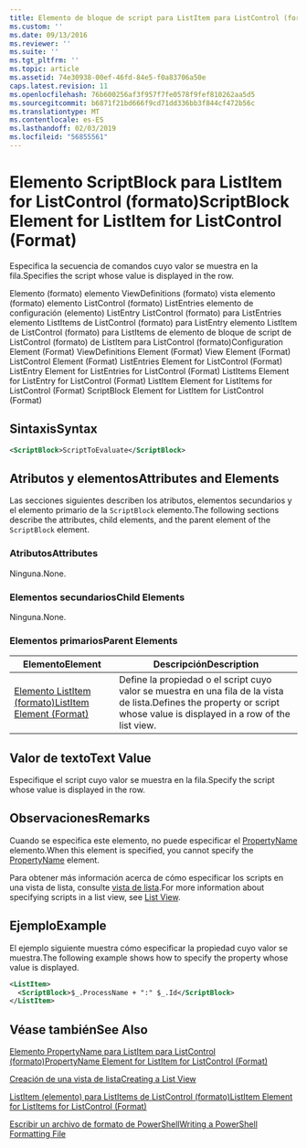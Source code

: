```yaml
---
title: Elemento de bloque de script para ListItem para ListControl (formato) | Microsoft Docs
ms.custom: ''
ms.date: 09/13/2016
ms.reviewer: ''
ms.suite: ''
ms.tgt_pltfrm: ''
ms.topic: article
ms.assetid: 74e30938-00ef-46fd-84e5-f0a83706a50e
caps.latest.revision: 11
ms.openlocfilehash: 76b600256af3f957f7fe0578f9fef810262aa5d5
ms.sourcegitcommit: b6871f21bd666f9cd71dd336bb3f844cf472b56c
ms.translationtype: MT
ms.contentlocale: es-ES
ms.lasthandoff: 02/03/2019
ms.locfileid: "56855561"
---
```

# <a name="scriptblock-element-for-listitem-for-listcontrol-format"></a><span data-ttu-id="fb0cf-102">Elemento ScriptBlock para ListItem for ListControl (formato)</span><span class="sxs-lookup"><span data-stu-id="fb0cf-102">ScriptBlock Element for ListItem for ListControl (Format)</span></span>

<span data-ttu-id="fb0cf-103">Especifica la secuencia de comandos cuyo valor se muestra en la fila.</span><span class="sxs-lookup"><span data-stu-id="fb0cf-103">Specifies the script whose value is displayed in the row.</span></span>

<span data-ttu-id="fb0cf-104">Elemento (formato) elemento ViewDefinitions (formato) vista elemento (formato) elemento ListControl (formato) ListEntries elemento de configuración (elemento) ListEntry ListControl (formato) para ListEntries elemento ListItems de ListControl (formato) para ListEntry elemento ListItem de ListControl (formato) para ListItems de elemento de bloque de script de ListControl (formato) de ListItem para ListControl (formato)</span><span class="sxs-lookup"><span data-stu-id="fb0cf-104">Configuration Element (Format) ViewDefinitions Element (Format) View Element (Format) ListControl Element (Format) ListEntries Element for ListControl (Format) ListEntry Element for ListEntries for ListControl (Format) ListItems Element for ListEntry for ListControl (Format) ListItem Element for ListItems for ListControl (Format) ScriptBlock Element for ListItem for ListControl (Format)</span></span>

## <a name="syntax"></a><span data-ttu-id="fb0cf-105">Sintaxis</span><span class="sxs-lookup"><span data-stu-id="fb0cf-105">Syntax</span></span>

```xml
<ScriptBlock>ScriptToEvaluate</ScriptBlock>
```

## <a name="attributes-and-elements"></a><span data-ttu-id="fb0cf-106">Atributos y elementos</span><span class="sxs-lookup"><span data-stu-id="fb0cf-106">Attributes and Elements</span></span>

<span data-ttu-id="fb0cf-107">Las secciones siguientes describen los atributos, elementos secundarios y el elemento primario de la `ScriptBlock` elemento.</span><span class="sxs-lookup"><span data-stu-id="fb0cf-107">The following sections describe the attributes, child elements, and the parent element of the `ScriptBlock` element.</span></span>

### <a name="attributes"></a><span data-ttu-id="fb0cf-108">Atributos</span><span class="sxs-lookup"><span data-stu-id="fb0cf-108">Attributes</span></span>

<span data-ttu-id="fb0cf-109">Ninguna.</span><span class="sxs-lookup"><span data-stu-id="fb0cf-109">None.</span></span>

### <a name="child-elements"></a><span data-ttu-id="fb0cf-110">Elementos secundarios</span><span class="sxs-lookup"><span data-stu-id="fb0cf-110">Child Elements</span></span>

<span data-ttu-id="fb0cf-111">Ninguna.</span><span class="sxs-lookup"><span data-stu-id="fb0cf-111">None.</span></span>

### <a name="parent-elements"></a><span data-ttu-id="fb0cf-112">Elementos primarios</span><span class="sxs-lookup"><span data-stu-id="fb0cf-112">Parent Elements</span></span>

|<span data-ttu-id="fb0cf-113">Elemento</span><span class="sxs-lookup"><span data-stu-id="fb0cf-113">Element</span></span>|<span data-ttu-id="fb0cf-114">Descripción</span><span class="sxs-lookup"><span data-stu-id="fb0cf-114">Description</span></span>|
|-------------|-----------------|
|[<span data-ttu-id="fb0cf-115">Elemento ListItem (formato)</span><span class="sxs-lookup"><span data-stu-id="fb0cf-115">ListItem Element (Format)</span></span>](./listitem-element-for-listitems-for-listcontrol-format.md)|<span data-ttu-id="fb0cf-116">Define la propiedad o el script cuyo valor se muestra en una fila de la vista de lista.</span><span class="sxs-lookup"><span data-stu-id="fb0cf-116">Defines the property or script whose value is displayed in a row of the list view.</span></span>|

## <a name="text-value"></a><span data-ttu-id="fb0cf-117">Valor de texto</span><span class="sxs-lookup"><span data-stu-id="fb0cf-117">Text Value</span></span>

<span data-ttu-id="fb0cf-118">Especifique el script cuyo valor se muestra en la fila.</span><span class="sxs-lookup"><span data-stu-id="fb0cf-118">Specify the script whose value is displayed in the row.</span></span>

## <a name="remarks"></a><span data-ttu-id="fb0cf-119">Observaciones</span><span class="sxs-lookup"><span data-stu-id="fb0cf-119">Remarks</span></span>

<span data-ttu-id="fb0cf-120">Cuando se especifica este elemento, no puede especificar el [PropertyName](./propertyname-element-for-listitem-for-listcontrol-format.md) elemento.</span><span class="sxs-lookup"><span data-stu-id="fb0cf-120">When this element is specified, you cannot specify the [PropertyName](./propertyname-element-for-listitem-for-listcontrol-format.md) element.</span></span>

<span data-ttu-id="fb0cf-121">Para obtener más información acerca de cómo especificar los scripts en una vista de lista, consulte [vista de lista](./creating-a-list-view.md).</span><span class="sxs-lookup"><span data-stu-id="fb0cf-121">For more information about specifying scripts in a list view, see [List View](./creating-a-list-view.md).</span></span>

## <a name="example"></a><span data-ttu-id="fb0cf-122">Ejemplo</span><span class="sxs-lookup"><span data-stu-id="fb0cf-122">Example</span></span>

<span data-ttu-id="fb0cf-123">El ejemplo siguiente muestra cómo especificar la propiedad cuyo valor se muestra.</span><span class="sxs-lookup"><span data-stu-id="fb0cf-123">The following example shows how to specify the property whose value is displayed.</span></span>

```xml
<ListItem>
  <ScriptBlock>$_.ProcessName + ":" $_.Id</ScriptBlock>
</ListItem>

```

## <a name="see-also"></a><span data-ttu-id="fb0cf-124">Véase también</span><span class="sxs-lookup"><span data-stu-id="fb0cf-124">See Also</span></span>

[<span data-ttu-id="fb0cf-125">Elemento PropertyName para ListItem para ListControl (formato)</span><span class="sxs-lookup"><span data-stu-id="fb0cf-125">PropertyName Element for ListItem for ListControl (Format)</span></span>](./propertyname-element-for-listitem-for-listcontrol-format.md)

[<span data-ttu-id="fb0cf-126">Creación de una vista de lista</span><span class="sxs-lookup"><span data-stu-id="fb0cf-126">Creating a List View</span></span>](./creating-a-list-view.md)

[<span data-ttu-id="fb0cf-127">ListItem (elemento) para ListItems de ListControl (formato)</span><span class="sxs-lookup"><span data-stu-id="fb0cf-127">ListItem Element for ListItems for ListControl (Format)</span></span>](./listitem-element-for-listitems-for-listcontrol-format.md)

[<span data-ttu-id="fb0cf-128">Escribir un archivo de formato de PowerShell</span><span class="sxs-lookup"><span data-stu-id="fb0cf-128">Writing a PowerShell Formatting File</span></span>](./writing-a-powershell-formatting-file.md)
